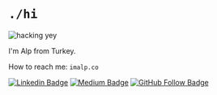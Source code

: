# `./hi`


![hacking yey](https://media.giphy.com/media/KmHueA88mFABT9GkkR/giphy.gif)

I'm Alp from Turkey.

How to reach me:  `imalp.co`



[![Linkedin Badge](https://img.shields.io/badge/-Linkedin-blue?style=flat&logo=Linkedin&logoColor=white&link=https://www.linkedin.com/in/alpkeskin/)](https://www.linkedin.com/in/alpkeskin/) [![Medium Badge](https://img.shields.io/badge/-Medium-black?style=flat&logo=Medium&logoColor=white&link=https://medium.com/@alpkeskin)](https://medium.com/@alpkeskin) [![GitHub Follow Badge](https://img.shields.io/github/followers/alpkeskin?label=follow&style=social)](https://github.com/alpkeskin)
